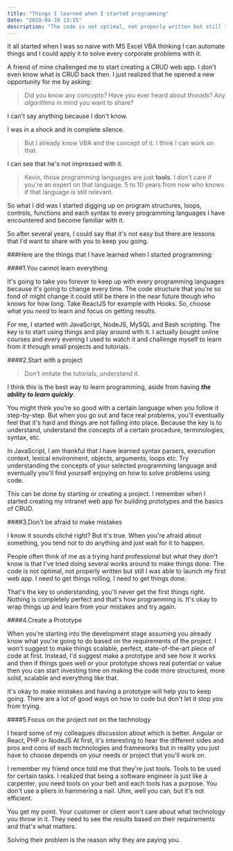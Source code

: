 ```yaml
---
title: "Things I learned when I started programming"
date: "2019-04-19 13:15"
description: "The code is not optimal, not properly written but still I was able to launch my first web app..."
---
```


It all started when I was so naive with MS Excel VBA thinking I can automate things and I could apply it to solve every corporate problems with it.

A friend of mine challenged me to start creating a CRUD web app. I don't even know what is CRUD back then. I just realized that he opened a new opportunity for me by asking:

>Did you know any *concepts?* Have you ever heard about *threads*? Any *algorithms* in mind you want to share?

I can't say anything because I don't know.

I was in a shock and in complete silence.

>But I already know VBA and the concept of it. I think I can work on that.

I can see that he's not impressed with it.

>Kevin, those programming languages are just **tools**. I don't care if you're an expert on that language. 5 to 10 years from now who knows if that language is still relevant.

So what I did was I started digging up on program structures, loops, controls, functions and each syntax to every programming languages I have encountered and become familiar with it.

So after several years, I could say that it's not easy but there are lessons that I'd want to share with you to keep you going.

###Here are the things that I have learned when I started programming:

####1.You cannot learn everything

It's going to take you forever to keep up with every programming languages because it's going to change every time. The code structure that you're so fond of might change it could still be there in the near future though who knows for how long. Take ReactJS for example with Hooks. So, choose what you *need* to learn and focus on getting results.

For me, I started with JavaScript, NodeJS, MySQL and Bash scripting. The key is to start using things and play around with it. I actually bought online courses and every evening I used to watch it and challenge myself to learn from it through small projects and tutorials.

####2.Start with a project

>Don't imitate the tutorials, understand it. 

I think this is the best way to learn programming, aside from having ***the ability to learn quickly***.

You might think you're so good with a certain language when you follow it step-by-step. But when you go out and face real problems, you'll eventually feel that it's hard and things are not falling into place. Because the key is to understand, understand the concepts of a certain procedure, terminologies, syntax, etc.

In JavaScript, I am thankful that I have learned syntax parsers, execution context, lexical environment, objects, arguments, loops etc. Try understanding the concepts of your selected programming language and eventually you'll find yourself enjoying on how to solve problems using code.


This can be done by starting or creating a project. I remember when I started creating my intranet web app for building prototypes and the basics of CRUD.

####3.Don't be afraid to make mistakes

I know it sounds cliché right? But it's true. When you're afraid about something, you tend not to do anything and just wait for it to happen.

People often think of me as a trying hard professional but what they don't know is that I've tried doing several works around to make things done. The code is not optimal, not properly written but still I was able to launch my first web app. I need to get things rolling, I need to get things done.

That's the key to understanding, you'll never get the first things right. Nothing is completely perfect and that's how programming is. It's okay to wrap things up and learn from your mistakes and try again.

####4.Create a Prototype

When you're starting into the development stage assuming you already know what you're going to do based on the requirements of the project. I won't suggest to make things scalable, perfect, state-of-the-art piece of code at first. Instead, I'd suggest make a prototype and see how it works and then if things goes well or your prototype shows real potential or value then you can start investing time on making the code more structured, more solid, scalable and everything like that. 

It's okay to make mistakes and having a prototype will help you to keep going. There are a lot of good ways on how to code but don't let it stop you from trying.

####5.Focus on the project not on the technology

I heard some of my colleagues discussion about which is better. Angular or React, PHP or NodeJS At first, it's interesting to hear the different sides and pros and cons of each technologies and frameworks but in reality you just have to choose depends on your needs or project that you'll work on.

I remember my friend once told me that they're just tools. Tools to be used for certain tasks. I realized that being a software engineer is just like a carpenter, you need tools on your belt and each tools has a purpose. You don't use a pliers in hammering a nail. Uhm, well you can, but it's not efficient.

You get my point. Your customer or client won't care about what technology you throw in it. They need to see the results based on their requirements and that's what matters.

Solving their problem is the reason why they are paying you.

